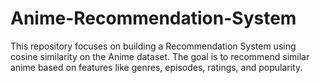 # Anime-Recommendation-System
This repository focuses on building a Recommendation System using cosine similarity on the Anime dataset. The goal is to recommend similar anime based on features like genres, episodes, ratings, and popularity.
